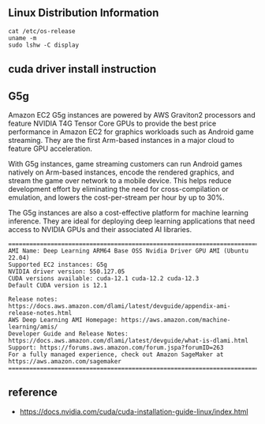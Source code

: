## Linux Distribution Information ##
```
cat /etc/os-release
uname -m
sudo lshw -C display
```

## cuda driver install instruction ##



## G5g ##
Amazon EC2 G5g instances are powered by AWS Graviton2 processors and feature NVIDIA T4G Tensor Core GPUs to provide the best price performance in Amazon EC2 for graphics workloads such as Android game streaming. They are the first Arm-based instances in a major cloud to feature GPU acceleration.

With G5g instances, game streaming customers can run Android games natively on Arm-based instances, encode the rendered graphics, and stream the game over network to a mobile device. This helps reduce development effort by eliminating the need for cross-compilation or emulation, and lowers the cost-per-stream per hour by up to 30%.

The G5g instances are also a cost-effective platform for machine learning inference. They are ideal for deploying deep learning applications that need access to NVIDIA GPUs and their associated AI libraries.
```
=============================================================================
AMI Name: Deep Learning ARM64 Base OSS Nvidia Driver GPU AMI (Ubuntu 22.04)
Supported EC2 instances: G5g
NVIDIA driver version: 550.127.05
CUDA versions available: cuda-12.1 cuda-12.2 cuda-12.3
Default CUDA version is 12.1

Release notes: https://docs.aws.amazon.com/dlami/latest/devguide/appendix-ami-release-notes.html
AWS Deep Learning AMI Homepage: https://aws.amazon.com/machine-learning/amis/
Developer Guide and Release Notes: https://docs.aws.amazon.com/dlami/latest/devguide/what-is-dlami.html
Support: https://forums.aws.amazon.com/forum.jspa?forumID=263
For a fully managed experience, check out Amazon SageMaker at https://aws.amazon.com/sagemaker
=============================================================================
```



## reference ##

* https://docs.nvidia.com/cuda/cuda-installation-guide-linux/index.html
